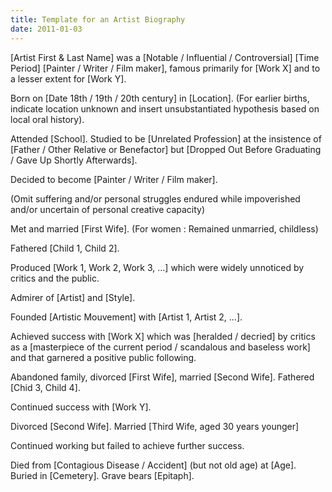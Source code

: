 ```yaml
---
title: Template for an Artist Biography
date: 2011-01-03
---
```


[Artist First & Last Name] was a [Notable / Influential / Controversial] [Time Period] [Painter / Writer / Film maker], famous primarily for [Work X] and to a lesser extent for [Work Y].

Born on [Date 18th / 19th / 20th century] in [Location]. (For earlier births, indicate location unknown and insert unsubstantiated hypothesis based on local oral history).

Attended [School]. Studied to be [Unrelated Profession] at the insistence of [Father / Other Relative or Benefactor] but [Dropped Out Before Graduating / Gave Up Shortly Afterwards].

Decided to become [Painter / Writer / Film maker].

(Omit suffering and/or personal struggles endured while impoverished and/or uncertain of personal creative capacity)

Met and married [First Wife]. (For women : Remained unmarried, childless)

Fathered [Child 1, Child 2].

Produced [Work 1, Work 2, Work 3, …] which were widely unnoticed by critics and the public.

Admirer of [Artist] and [Style].

Founded [Artistic Mouvement] with [Artist 1, Artist 2, ...].

Achieved success with [Work X] which was [heralded / decried] by critics as a [masterpiece of the current period / scandalous and baseless work] and that garnered a positive public following.

Abandoned family, divorced [First Wife], married [Second Wife]. Fathered [Chid 3, Child 4].

Continued success with [Work Y].

Divorced [Second Wife]. Married [Third Wife, aged 30 years younger]

Continued working but failed to achieve further success.

Died from [Contagious Disease / Accident] (but not old age) at [Age]. Buried in [Cemetery]. Grave bears [Epitaph].